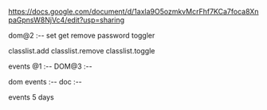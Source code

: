 https://docs.google.com/document/d/1axla9O5ozmkvMcrFhf7KCa7foca8XnpaGpnsW8NjVc4/edit?usp=sharing


dom@2 :-- set
get
remove
password toggler

classlist.add
classlist.remove
classlist.toggle


events @1 :-- DOM@3 :-- 

dom events :-- doc :-- 

events 5 days
